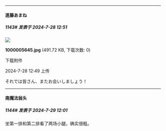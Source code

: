 ﻿
*****

####  進藤あまね  
##### 1143#       发表于 2024-7-28 12:51

<img src="https://img.saraba1st.com/forum/202407/28/124956pk9dsc2sqawv5kzc.jpg" referrerpolicy="no-referrer">

<strong>1000005645.jpg</strong> (491.72 KB, 下载次数: 0)

下载附件

2024-7-28 12:49 上传

それでは皆さん、またお会いしましょう！


*****

####  南魔法翁头  
##### 1144#       发表于 2024-7-29 12:01

坐第一排和第二排看了两场小腿，确实很粗。

